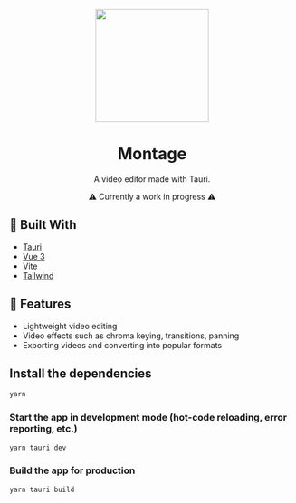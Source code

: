 <p align=center>
  <img src="https://user-images.githubusercontent.com/36193643/190853606-9c6badcb-6fbf-465b-80da-b38e01340191.png" width="200" height="200" />
</p>

<h1 align=center>Montage</h1>
<p align=center>A video editor made with Tauri.</p>
<p align=center>⚠ Currently a work in progress ⚠</p>

## 🔨 Built With

- [Tauri](https://www.tauri.app/)
- [Vue 3](https://vuejs.org/)
- [Vite](https://vitejs.dev/)
- [Tailwind](https://tailwindcss.com/)

## 🚀 Features

- Lightweight video editing
- Video effects such as chroma keying, transitions, panning
- Exporting videos and converting into popular formats

## Install the dependencies
```bash
yarn
```

### Start the app in development mode (hot-code reloading, error reporting, etc.)
```bash
yarn tauri dev
```

### Build the app for production
```bash
yarn tauri build
```
